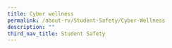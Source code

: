 ```yaml
---
title: Cyber wellness
permalink: /about-rv/Student-Safety/Cyber-Wellness
description: ""
third_nav_title: Student Safety
---
```

